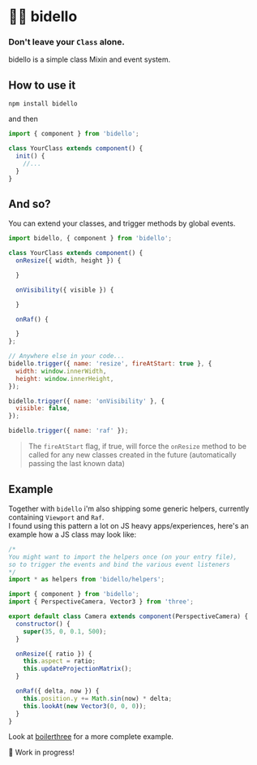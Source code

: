 # 👨‍🏫 bidello
### Don't leave your `Class` alone.

bidello is a simple class Mixin and event system.


## How to use it
```
npm install bidello
```

and then

```javascript
import { component } from 'bidello';

class YourClass extends component() {
  init() {
    //...
  }
}
```

## And so?
You can extend your classes, and trigger methods by global events.

```javascript
import bidello, { component } from 'bidello';

class YourClass extends component() {
  onResize({ width, height }) {

  }

  onVisibility({ visible }) {

  }

  onRaf() {

  }
};

// Anywhere else in your code...
bidello.trigger({ name: 'resize', fireAtStart: true }, {
  width: window.innerWidth,
  height: window.innerHeight,
});

bidello.trigger({ name: 'onVisibility' }, {
  visible: false,
});

bidello.trigger({ name: 'raf' });
```

> The `fireAtStart` flag, if true, will force the `onResize` method to be called for any new classes created in the future (automatically passing the last known data)


## Example
Together with `bidello` i'm also shipping some generic helpers, currently containing `Viewport` and `Raf`.  
I found using this pattern a lot on JS heavy apps/experiences, here's an example how a JS class may look like:

```javascript
/*
You might want to import the helpers once (on your entry file),
so to trigger the events and bind the various event listeners
*/
import * as helpers from 'bidello/helpers';

import { component } from 'bidello';
import { PerspectiveCamera, Vector3 } from 'three';

export default class Camera extends component(PerspectiveCamera) {
  constructor() {
    super(35, 0, 0.1, 500);
  }

  onResize({ ratio }) {
    this.aspect = ratio;
    this.updateProjectionMatrix();
  }

  onRaf({ delta, now }) {
    this.position.y += Math.sin(now) * delta;
    this.lookAt(new Vector3(0, 0, 0));
  }
}
```

Look at [boilerthree](https://github.com/luruke/boilerthree) for a more complete example.

🚨 Work in progress!
